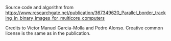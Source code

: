 Source code and algorithm from https://www.researchgate.net/publication/367349620_Parallel_border_tracking_in_binary_images_for_multicore_computers

Credits to Victor Manuel Garcia-Molla and Pedro Alonso. Creative common license is the same as in the publication.
